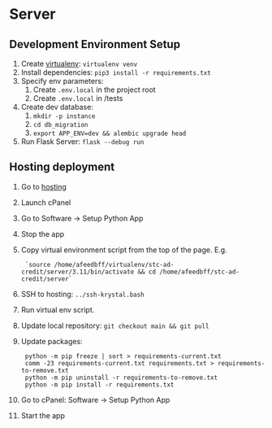 # Server
## Development Environment Setup
1. Create [virtualenv](https://virtualenv.pypa.io/en/latest/user_guide.html): `virtualenv venv`
2. Install dependencies: `pip3 install -r requirements.txt`
3. Specify env parameters: 
   1. Create `.env.local` in the project root
   2. Create `.env.local` in /tests
4. Create dev database: 
   1. `mkdir -p instance`
   2. `cd db_migration`
   3. `export APP_ENV=dev && alembic upgrade head`
5. Run Flask Server: `flask --debug run`
## Hosting deployment
1. Go to [hosting](https://krystal.uk/client/clientarea.php)
2. Launch cPanel
3. Go to Software -> Setup Python App
4. Stop the app
5. Copy virtual environment script from the top of the page. E.g. 

        `source /home/afeedbff/virtualenv/stc-ad-credit/server/3.11/bin/activate && cd /home/afeedbff/stc-ad-credit/server`
6. SSH to hosting: `../ssh-krystal.bash`
7. Run virtual env script.
8. Update local repository: `git checkout main && git pull`
9. Update packages: 

        python -m pip freeze | sort > requirements-current.txt 
        comm -23 requirements-current.txt requirements.txt > requirements-to-remove.txt
        python -m pip uninstall -r requirements-to-remove.txt
        python -m pip install -r requirements.txt
10. Go to cPanel: Software -> Setup Python App 
11. Start the app